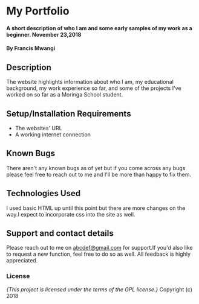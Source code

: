 # My Portfolio
#### A short description of who I am and some early samples of my work as a beginner. November 23,2018
#### By Francis Mwangi
## Description
The website highlights information about who I am, my educational background, my work experience so far, and some of the projects I've worked on so far as a Moringa School student.
## Setup/Installation Requirements
* The websites' URL
* A working internet connection
## Known Bugs
There aren't any known bugs as of yet but if you come across any bugs please feel free to reach out to me and I'll be more than happy to fix them.
## Technologies Used
I used basic HTML up until this point but there are more changes on the way.I expect to incorporate css into the site as well.
## Support and contact details
Please reach out to me on abcdef@gmail.com for support.If you'd also like to request a new function, feel free to do so as well. All feedback is highly appreciated.
### License
*{This project is licensed under the terms of the GPL license.}*
Copyright (c) 2018
